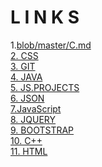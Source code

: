 # L I N K S
1.[blob/master/C.md](https://github.com/shau-14/Code-Notes/blob/master/C.md) <br>
[2. CSS](master/CSS.md) <br>
[3. GIT](master/GIT.md) <br>
[4. JAVA](master/JAVA.md) <br>
[5. JS.PROJECTS](master/JS.PROJECT.md) <br>
[6. JSON](master/JSON.md) <br>
[7.JavaScript](master/JavaScript.md) <br>
[8. JQUERY](master/Jquery.md) <br>
[9. BOOTSTRAP](master/bootstrap.md) <br>
[10. C++](master/cpp.md) <br>
[11. HTML](master/html.md) <br>
